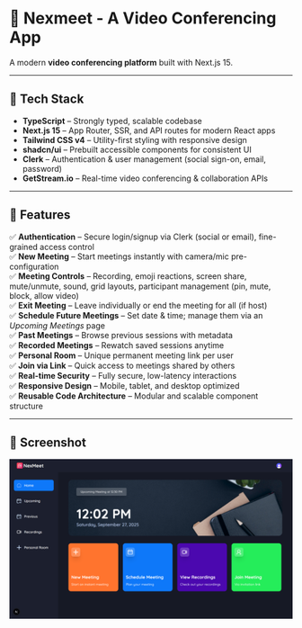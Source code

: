 # 🎥 Nexmeet - A Video Conferencing App

A modern **video conferencing platform** built with Next.js 15.

---

## 🚀 Tech Stack

- **TypeScript** – Strongly typed, scalable codebase
- **Next.js 15** – App Router, SSR, and API routes for modern React apps
- **Tailwind CSS v4** – Utility-first styling with responsive design
- **shadcn/ui** – Prebuilt accessible components for consistent UI
- **Clerk** – Authentication & user management (social sign-on, email, password)
- **GetStream.io** – Real-time video conferencing & collaboration APIs

---

## 🔋 Features

✅ **Authentication** – Secure login/signup via Clerk (social or email), fine-grained access control  
✅ **New Meeting** – Start meetings instantly with camera/mic pre-configuration  
✅ **Meeting Controls** – Recording, emoji reactions, screen share, mute/unmute, sound, grid layouts, participant management (pin, mute, block, allow video)  
✅ **Exit Meeting** – Leave individually or end the meeting for all (if host)  
✅ **Schedule Future Meetings** – Set date & time; manage them via an _Upcoming Meetings_ page  
✅ **Past Meetings** – Browse previous sessions with metadata  
✅ **Recorded Meetings** – Rewatch saved sessions anytime   
✅ **Personal Room** – Unique permanent meeting link per user  
✅ **Join via Link** – Quick access to meetings shared by others  
✅ **Real-time Security** – Fully secure, low-latency interactions  
✅ **Responsive Design** – Mobile, tablet, and desktop optimized  
✅ **Reusable Code Architecture** – Modular and scalable component structure  

---

## 📸 Screenshot

![Nexmeet Landing Page](screenshot/Nexmeet.png)
